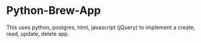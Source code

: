 # Python-Brew-App

This uses python, postgres, html, javascript (jQuery) to implement a create, read, update, delete app.  